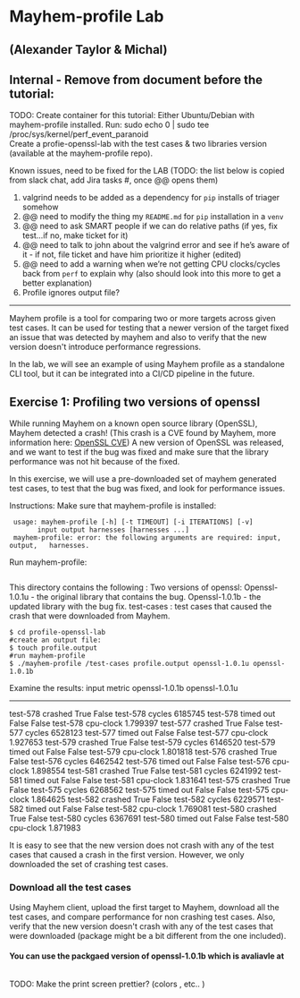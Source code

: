 # Mayhem-profile Lab
(Alexander Taylor & Michal)
--------------------------------------------------------------------------------
## Internal - Remove from document  before the tutorial:
TODO:
Create container for this tutorial:
Either Ubuntu/Debian with mayhem-profile installed.
Run:  sudo echo 0 | sudo tee /proc/sys/kernel/perf_event_paranoid  
Create a profie-openssl-lab with the test cases & two libraries version (available at the mayhem-profile repo). 

Known issues, need to be fixed for the LAB 
(TODO: the list below is copied from slack chat, add Jira tasks #, once @@ opens them)
1. valgrind needs to be added as a dependency for `pip` installs of triager somehow
2. @@ need to modify the thing my `README.md` for `pip` installation in a `venv`
3. @@ need to ask SMART people if we can do relative paths (if yes, fix test…if no, make ticket for it)
4. @@ need to talk to john about the valgrind error and see if he’s aware of it - if not, file ticket and have him prioritize it higher (edited)
5. @@ need to add a warning when we’re not getting CPU clocks/cycles back from `perf` to explain why (also should look into this more to get a better explanation) 
6. Profile ignores output file?

-----------------------------------------------------------------------------------------------------------------------

Mayhem profile is a tool for comparing two or more targets across given
test cases.
It can be used for testing that a newer version of the target fixed an issue that was detected by mayhem
and also to verify that the new version doesn't introduce performance regressions.

In the lab, we will see an example of using Mayhem profile as a standalone CLI tool, but it can be integrated into a CI/CD pipeline in the future. 

## Exercise 1: Profiling two versions of openssl

While running Mayhem on a known open source library (OpenSSL), Mayhem detected a crash!
(This crash is a CVE found by Mayhem, more information here: [OpenSSL CVE](https://github.com/openssl/openssl/commit/610b66267e41a32805ab54cbc580c5a6d5826cb4#diff-5e137ee8834b94e9cb3fde78d900a21cL233))
A new version of OpenSSL was released, and we want to test if the bug was fixed and make sure that the library performance was not hit because of the fixed.

In this exercise, we will use a pre-downloaded set of mayhem generated test cases, to test that the bug was fixed, and look for performance issues.

Instructions:
Make sure that mayhem-profile is installed:

``` $ ./mayhem-profile
 usage: mayhem-profile [-h] [-t TIMEOUT] [-i ITERATIONS] [-v]
       input output harnesses [harnesses ...]
 mayhem-profile: error: the following arguments are required: input, output,   harnesses.
```

Run mayhem-profile:

```$cd mayhem-profile/lab-1 && ls
```

This directory contains the following :
Two versions of openssl:
Openssl-1.0.1u - the original library that contains the bug.
Openssl-1.0.1b - the updated library with the bug fix.
test-cases : test cases that caused the crash that were downloaded from Mayhem.  
	
```
$ cd profile-openssl-lab
#create an output file:
$ touch profile.output
#run mayhem-profile
$ ./mayhem-profile /test-cases profile.output openssl-1.0.1u openssl-1.0.1b
```

Examine the results:
input     metric     openssl-1.0.1b    openssl-1.0.1u
--------  ---------  ----------------  ----------------
test-578  crashed    True              False
test-578  cycles                       6185745
test-578  timed out  False             False
test-578  cpu-clock                    1.799397
test-577  crashed    True              False
test-577  cycles                       6528123
test-577  timed out  False             False
test-577  cpu-clock                    1.927653
test-579  crashed    True              False
test-579  cycles                       6146520
test-579  timed out  False             False
test-579  cpu-clock                    1.801818
test-576  crashed    True              False
test-576  cycles                       6462542
test-576  timed out  False             False
test-576  cpu-clock                    1.898554
test-581  crashed    True              False
test-581  cycles                       6241992
test-581  timed out  False             False
test-581  cpu-clock                    1.831641
test-575  crashed    True              False
test-575  cycles                       6268562
test-575  timed out  False             False
test-575  cpu-clock                    1.864625
test-582  crashed    True              False
test-582  cycles                       6229571
test-582  timed out  False             False
test-582  cpu-clock                    1.769081
test-580  crashed    True              False
test-580  cycles                       6367691
test-580  timed out  False             False
test-580  cpu-clock                    1.871983

It is easy to see that the new version does not crash with any of the test cases that caused a crash in the first version.
However, we only downloaded the set of crashing test cases.

### Download all the test cases

Using Mayhem client, upload the first target to Mayhem, download all the test cases, and compare performance for non crashing test cases.
Also, verify that the new version doesn't crash with any of the test cases that were downloaded (package might be a bit different from the one included).

#### You can use the packgaed version of openssl-1.0.1b which is avaliavle at

``` $ ./mayhem-profile/lab-2
```

TODO: Make the print screen prettier? (colors , etc.. )


